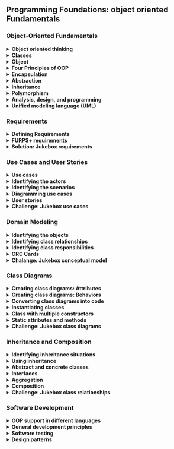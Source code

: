 ## Programming Foundations: object oriented Fundamentals

### Object-Oriented Fundamentals
<details>
		<summary><strong>Object oriented thinking</strong></summary>
		relaize that object oriented programming is not itself a language Object orientation
		is referred to as a programming paradigm A set of ideas that's supported by many
		languages
		<br>
		<br>
        <strong>Object-Oriented Programming (OOP): </strong>
		<br>
		is a programming paradigm that relies on the concept of <strong>classes and objects.</strong> It is used to structure a software program into simple, reusable pieces of code blueprints <strong>(usually called classes)</strong>, which are used to create <strong>individual instances of objects.</strong>
        <br>
		<ul>
			<li>Objects contain both functions (or methods) and data.</li>
			<li> An object provides a public interface to other code that wants to use it, but it maintains its own private internal state: this means that other parts of the system don't have to care about what is going on inside the object.</li>
		</ul>
        <br>
		<strong>Object oriented Programming Language</strong>
		<ul>
			<li>C#</li>
			<li>C++</li>
			<li>Go</li>
			<li>Java</li>
			<li>Javascript</li>
			<li>perl</li>
			<li>PHP</li>
			<li>python</li>
			<li>R</li>
			<li>Ruby</li>
			<li>Swift</li>
			<li>VB.NET</li>
			<li>and many others</li>
		</ul>
		<br>
		And there are other programming paradigms beyon just procedural and object
		orientation
		<ul>
			<li><strong>Logic Programming Language:</strong> Like Prplog</li>
			<li><strong>Functional Programming Language:</strong> Like Haskell</li>
		</ul>
</details>
<details>
		<summary><strong>Classes</strong></summary>
		<strong>Class: </strong>is a template for the object
		<br>
		<br>
		<strong>Class Components</strong>
		<ul>
			<li><strong>Type ➡️ Name:</strong> What is it?
			<br>
			"RoundCookie"
			</li>
			<li><strong>Properties, data ➡️ Attributes:</strong> What describes it?
			<br>
			"Weight, Color"
			</li>
			<li><strong>Operations ➡️ Behavior:</strong> What can it do?
			<br>
			"decorate() - consume()"
			</li>
		</ul>
		<br>
		<strong>Method:</strong> are basically functions with key difference that methods
						are defined as part of a class
		<ul>
			<li>A program procedure that can return a value </li>
			<li>Defined as part of a class</li>
			<li>can only access data known to its object</li>
		</ul>
		<br>
		<strong>Example</strong>

```
Class Feel:
	position
	color
	boolean
	move()
```
<br>
		<strong>Existing Classes in OO Languages</strong>
		At a minimum:
		<br>
		<ul>
			<li>strings</li>
			<li>Dates</li>
			<li>Collections</li>
			<li>File I/O</li>
			<li>Networking</li>
			<li>And often many more...</li>
		</ul>
		<br>
		<strong>Frameworks and libraries</strong>
		<ul>
			<li>Java Class Library</li>
			<li>.NET Framework BCL</li>
			<li>C++ Standard Library</li>
			<li>Ruby Standard Library</li>
			<li>Python Standard Library</li>
		</ul>
</details>
<details>
		<summary><strong>Object</strong></summary>
		<strong>Object</strong> is an instance of a class
		<br>
		<br>
        Objects are class instances that inherit all the variables and methods from a class.
        <br>
		All objects have
		<ul>
			<li><strong>Identity:</strong>  Coffee mug</li>
			<li><strong>Attribute:</strong> Color, size, fullness</li>
			<li><strong>Behviors:</strong>  fill(), empty(), clean()</li>
		</ul>
		<br>
		<storng>Example</storng>

```
Feel = new Feel(3, "white", false)
```
<br>
		<strong>Objects = Nouns</strong>
		<ul>
			<li>Things</li>
			<li>People</li>
			<li>Places</li>
			<li>Ideas</li>
			<li>Concepts</li>
		</ul>
</details>
<details>
		<summary><strong>Four Principles of OOP</strong></summary>
		there are four fundamentals ideas in object oriented programming to keep in your
		mind when creating classes
		<ul>
			<li><strong>Encapsulation: </strong>containing information in an object, exposing only selected information</li>
			<li><strong>Abstraction: </strong>only exposing high level public methods for accessing an object</li>
			<li><strong>Inheritance: </strong>child classes inherit data and behaviors from parent class</li>
			<li><strong>Polymorphism: </strong>many methods can do the same task</li>
		</ul>
</details>
<details>
		<summary><strong>Encapsulation</strong></summary>
		<strong>Encapsulation:</strong> is the packing of data and functions into one component (for example, a class) and then <strong>controlling access to that component to make a "blackbox" out of the object.</strong>
		<br>
		<br>
        to make sure that "sensitive" data is hidden from users. To achieve this, you must declare class variables/attributes as private (cannot be accessed from outside the class). If you want others to read or modify the value of a private member, you can provide public get and set methods.
		<br>
		<br>
        <strong>Why Encapsulation?</strong>
        <ul>
            <li>Encapsulation ensures better control of your data, because you (or others) can change one part of the code without affecting other parts</li>
            <li>Increased security of data</li>
        </ul>
		<br>
		<strong>Example</strong>

```
class Player:
 currentHealth
 maxHealth
 setHealthOnLevelUp():
  maxHealth += 500
  currentHealth = maxHealth
```
<br>
		<strong>Another Example</strong>

```
class Car:
 gastype = diesel
 getFuelPercentage():
  return Fuel%
```
<br>

```
bmw = new Car()
bmw.getFuelPercentage()
```
</details>
<details>
		<summary><strong>Abstraction</strong></summary>
		<strong>Abstraction: </strong>main goal is to handle complexity by hiding unnecessary details from the user.
        <br>
        Hiding unnecessary details and functionalities and only showing what is important to work is an abstraction.
        <br>
        <br>
        refers to “showing” only the essential attributes of something and “hiding” any implementation information that is unnecessary to the user.
        <br>
        <br>
        It allows users not to get overwhelmed by the hidden logic that makes the users complex logic.
        <br>
        the user is not required to understand or even think about it.
        <br>
        <br>
        <strong>Advantages of Data Abstraction</strong>
        <ul>
            <li>Helps the user to avoid writing low level code.</li>
            <li>Avoids code duplication and increases reusability.</li>
            <li>Can change internal implementation of class independently without affecting the user.</li>
            <li>Helps to increase security of an application or program as only important details are provided to the user.</li>
        </ul>
</details>
<details>
		<summary><strong>Inheritance</strong></summary>
		<strong>Inheritance: </strong>it is possible to inherit attributes and methods from one class to another.
		<br>
        <strong>parent classes extend attributes and behaviors to child classes.</strong>
		<br>
		<br>
        <strong>inheritance concept</strong> into two categories:
        <ul>
            <li><strong>derived class (child)</strong> - the class that inherits from another class</li>
            <li><strong>base class (parent)</strong> - the class being inherited from</li>
        </ul>
		<br>
		<ul>
			<li>Base a new object or class on an existing one</li>
			<li>Inherit the existing attributes and methods</li>
			<li>Great form of code reuse</li>
		</ul>
		<br>
		<strong>Why And When To Use "Inheritance"?</strong>
		<br>
        <strong>It is useful for code reusability:</strong> reuse attributes and methods of an existing class when you create a new class.
</details>
<details>
		<summary><strong>Polymorphism</strong></summary>
		<strong>Dynamic Polymorphism: </strong>Uses the same interface for methods on different types of objects that may implement those method in different ways
		<br>
		<br>
		<strong>Method Overriding:</strong> is change one or more methods from the superClass with the same name to take the same input but change the function itself.
		<br>
		<strong>Creating a unique version of an inherited method.</strong>
		<br>


```
Animal:
 makeSound()

cat:
 makeSound() → "Meow"

dog:
 makeSound() → "Haw haw"
```
<br>
		<strong>Method Overloading: </strong>Implements multiple methods with the same name, but different parameters
		<br>
		Example:

```
brew(coffee, water) → cupOfCoffee
brew(tea, water) → cupOfTea
brew(coffee, tea, water) → cupOfSomething
```
</details>

<details>
		<summary><strong>Analysis, design, and programming</strong></summary>
		<strong>Object-Oriented:</strong> there are usually another word right beside it
		<ul>
			<li><strong>Object Oriented Programming:</strong> Built it, The way to built your design</li>
			<li><strong>Object Oriented Design:</strong> Plan your solution, How are you going to do it?</li>
			<li><strong>Object Oriented Analysis:</strong> Understand your problem, What you need to do?</li>
		</ul>
		<br>
		<strong>The five steps approach:</strong>
		<ul>
			<li>1. Gather requirements ( Fetching for a problem to solve)</li>
			<li>2. Describe the application ( Plain text of how the people will use it)</li>
			<li>3. Identify the main object (The start point of making the classes)</li>
			<li>
				1. Describe the interactions between them
				<ul>
					<li>1. Understanding each object responsibilities.</li>
					<li>2. The behaviors they need to have.</li>
					<li>3. When they interact with other objects</li>
				</ul>
			</li>
			<li>5. Create a class diagram</li>
		</ul>
</details>
<details>
		<summary><strong>Unified modeling language (UML)</strong></summary>
		<strong>Unified Modeling Language (UML):</strong> Standardized notation for diagrams to visualize object-oriented systems.
		<br>
		<h4>Types of UML Diagrams</h4>
		<strong>Structural Diagrams</strong>
		<ul>
			<li>Class diagram</li>
			<li>Component diagram</li>
			<li>Depolyment diagram</li>
			<li>Object diagram</li>
			<li>Package diagram </li>
			<li>Profile diagram </li>
		</ul>
		<br>
		<strong>Behavioral Diagrams</strong>
		<ul>
			<li>Use case diagram</li>
			<li>Activity diagram</li>
			<li>State machine diagram</li>
			<li>sequence diagram</li>
			<li>Communication diagram </li>
			<li>Interaction overview diagram </li>
			<li>Timing diagram </li>
		</ul>
		<br>
		<h4>UML Tools</h4>
		<strong>Things to consider</strong>
		<ul>
			<li>Commercial or open source</li>
			<li>Support platforms</li>
			<li>Diagram drwaing capabilites</li>
			<li>Code generation capabilites</li>
		</ul>
</details>

### Requirements
<details>
		<summary><strong>Defining Requirements</strong></summary>
		<strong>Requirements</strong> = What does it need to do?
		<br>
		<br>
		<strong>Funcational Requirements:</strong> = What must it do?
		<br>
		The system must:
		<ul>
			<li>Heat meals in space-packaging</li>
			<li>Allow users to set a timer for the meal</li>
			<li>Notify the user when the meal is ready.</li>
			<li>Change cooking time based on the type of meal</li>
			<li>Continue to function without a network connection</li>
		</ul>
		<br>
		<strong>Non-functional</strong> requirements = How should it do it?
		<ul>
			<li>Is it <strong>legal?</strong></li>
			<li><strong>Performance:</strong> Response time, Users Number simultaneously.</li>
			<li><strong>Support:</strong> if some problems happen any time what will you do?</li>
			<li><strong>Security</strong></li>
		</ul>
		<strong>How should be:</strong>
		<ul>
			<li>Available 24/7</li>
			<li>Usable while wearing work gloves.</li>
		</ul>
</details>

<details>
		<summary><strong>FURPS+ requirements</strong></summary>
		<strong>FURPS</strong>
		<ul>
			<li>
				<strong>Functionality: </strong>Capability, Reusability, Security
				<br>
				the Features of the app
			</li>
			<br>
			<li>
				<strong>Usability: </strong>Human Factors, Aesthetics, Consistency, Documentation
				<br>
				what affect the person who will use the app? Is it easy on the eyes?
			</li>
			<br>
			<li>
				<strong>Reliability: </strong>Availability, Failure Rate & Duration, Predictability
				<br>
				How Much system downtime is acceptable? Is system can be recovered?
			</li>
			<br>
			<li>
				<strong>Performance: </strong>Speed, Efficiency, Resource, Consumption, Scalability
			</li>
			<br>
			<li>
				<strong>Supportability: </strong>Testability, Extensibility, Serviceability, Configurability
			</li>
		</ul>
		<br>
		<strong>FURPS+</strong>
		<ul>
			<li><strong>Design: </strong>constraints on how the application is built.</li>
			<li><strong>Implementation: </strong>the language in which the application is built</li>
			<li><strong>Interface: </strong>Communication with other devices is a common need.</li>
			<li><strong>Physical: </strong>the hardware on which the application must run.</li>
		</ul>
</details>
<details>
	<summary><strong>Solution: Jukebox requirements</strong></summary>
	<strong>Functional - the system must do:</strong>
	<ul>
		<li>Have music libraries</li>
		<li>Allow user to choose any album and select single song</li>
		<li>After putting any song to play check the queue</li>
		<li>if the last 3 songs from same user jump it to the next play</li>
		<li>if not put it in the queue</li>
	</ul>
	<br>
	<strong>Non-Functional - the system should be:</strong>
	<ul>
		<li>Intuitive to use while floating in space</li>
		<li>Available 24/7</li>
		<li>Low power</li>
	</ul>
</details>

### Use Cases and User Stories
<details>
	<summary><strong>Use cases</strong></summary>
	<ul>
		<li><strong>Title: </strong>What is the goal?</li>
		<li><strong>Primary Actor: </strong>Who desires it?</li>
		<li><strong>Success Scenario: </strong>How is it accomplished?</li>
	</ul>
	<strong>Additional Details</strong>
	<ul>
		<li><strong>Preconditions:</strong> When this use case is started?</li>
		<li><strong>Postconditions</strong></li>
		<li><strong>Secondary Actors</strong></li>
		<li><strong>Stakeholders</strong></li>
		<li><strong>Scope</strong></li>
		<li><strong>Priority</strong></li>
		<li><strong>Owner</strong></li>
	</ul>
	<br>
	<h4>Use Case: Scenario as Steps</h4>
	<ul>
		<li><strong>Title: </strong>Heat Meal</li>
		<li><strong>Primary Actor: </strong>Astronaut</li>
		<li>
			<strong>Success Scenario: </strong>
			<ul>
				<li>Astronaut inserts meal package.</li>
				<li>The system identifies the type of meal.</li>
				<li>The system heats the package for the length of time required for meal type.</li>
				<li>The system notifies the astronaut that the meal is ready to vie space pager.</li>
				<li>Astronaut removes the package from the system.</li>
			</ul>
		</li>
		<li>
			<strong>Extensions</strong>
			<ol>
				<li>Describe steps for unidentifiable package</li>
				<li>Describe steps for space-pager system error</li>
			</ol>
		</li>
	</ul>
</details>
<details>
	<summary><strong>Identifying the actors</strong></summary>
	Start thinking about the peoples who maybe use your system "If it multiple users system". (User Icon)
	<br>
	Thinking about another systems or organizations which need to connect with your system. (Systems = Box)
</details>
<details>
	<summary><strong>Identifying the scenarios</strong></summary>
	<strong>User-Focused Goals</strong>
	<ul>
		<li>Cook meal</li>
		<li>Generate reports</li>
		<li>Change settings</li>
		<li>Order supplies</li>
	</ul>
	<br>
	<strong>Focus</strong> only on the best scenario ever then all others can be alternative paths
	<br>
	<strong>Focus</strong> on the main actions with out any details
	<br>
	<strong>Focus</strong> on the function without the interface, Don't use words bottom, screen, click .. etc.
	<br>
	<br>
	<strong>Question to help you thinking:</strong>
	<ul>
		<li>Who performs system adminstration tasks?</li>
		<li>Who manages users and security?</li>
		<li>What happens of the system fails?</li>
		<li>Is anyone looking at performance metrics or logs?</li>
	</ul>
</details>
<details>
	<summary><strong>Diagramming use cases</strong></summary>
	<ol>
		<li>Start with listing your use cases</li>
		<li>Then draw the actors with there names, and make circle on each use case, after than draw a big box around use cases as a refer to the system internal</li>
		<li>Draw lines from the actor to each user case he will work with</li>
		<li>If there are another system or second role actor, draw it at the other side with square around and <<actor>> to define it</li>
	</ol>
</details>
<details>
	<summary><strong>User stories</strong></summary>
	User story is simpler than use case, it's focus only on small scenario from the user perspective and focusing only on his goal. As a (type of user) I want (goal) so that (reason)
	<ul>
		<li>
			As an astronaut - I want to heat up my food - So that I can get eat a warm meals
		</li>
		<li>
			As a nutritianist - I want to see what astronauts eat - So that i can monitor their diet
		</li>
		<li>
			As an astronaut - I want to press a button to delay when my food gets cooked - So that it will be ready later
		</li>
		<li>
			As an astronaut - I want to schedule when i heat my food- So it will be ready later
		</li>
		<li>
			As a student - I want to see my courses - so I can focus on studying.
		</li>
	</ul>
	<br>
	<br>
	<table>
		<tr>
			<th>User Stories</th>
			<th>Use Cases</th>
		</tr>
		<tr>
			<td>short (one index card)</td>
			<td>Long (a document)</td>
		</tr>
		<tr>
			<td>One goal, no details</td>
			<td>Multiple goals and details</td>
		</tr>
		<tr>
			<td>Informal</td>
			<td>Casual to (very) formal</td>
		</tr>
		<tr>
			<td>"Placeholder for conversation"</td>
			<td>"Record of converstion"</td>
		</tr>
	</table>
	<br>
	We start making User Stories to hold the topics then make Use case to Each one or collect smaller together.
</details>
<details>
	<summary><strong>Challenge: Jukebox use cases</strong></summary>
	<strong>Functional Requirements</strong>
	<ul>
		<li>Maintain a library of albums/songs</li>
		<li>Allow users to brows albums/songs</li>
		<li>Allow users to select individual songs</li>
		<li>Prevent users from selecting entire albums</li>
		<li>Maintain a queue of songs to play</li>
		<li>Play music</li>
		<li>Allow users to sort by artist</li>
		<li>Identify individual users</li>
		<li>Track number of plays per user</li>
	</ul>
	<br>
	<strong>Non-Functional Requirements</strong>
	<ul>
		<li>Intuitive to use in spacec</li>
		<li>Available 24/7</li>
		<li>Low Power</li>
		<li>Updatable</li>
	</ul>
	<br>
	<strong>Use Case 01</strong>
	<ul>
		<li><strong>Title: </strong>Play song</li>
		<li><strong>Primary Actor: </strong>User</li>
		<li>
			<strong>Success Scenario: </strong>
			<ol>
				<li>The system identifies user</li>
				<li>The user browses library of available albums</li>
				<li>The user selects an album and browses list of songs on the selected album</li>
				<li>The user selects a song</li>
				<li>The system plays the selectd a song</li>
				<li>play like setting</li>
			</ol>
		</li>
	</ul>
	<br>
	<strong>Use Case 02</strong>
	<ul>
		<li><strong>Title: </strong>Select Multiple Songs</li>
		<li><strong>Primary Actor: </strong>User</li>
		<li>
			<strong>Success Scenario: </strong>
			<ol>
				<li>The system identifies user</li>
				<li>The user browses available albums and songs</li>
				<li>The user selects a song</li>
				<li>The system begins playing selectd song</li>
				<li>The user continues browsing and selects a second song</li>
				<li>The system adds second song to play queue</li>
				<li>The system plays second song after first song is over</li>
			</ol>
		</li>
	</ul>
	<br>
	<strong>Use Case 03</strong>
	<ul>
		<li><strong>Title: </strong>Play song</li>
		<li><strong>Primary Actor: </strong>Astronaut</li>
		<li>
			<strong>Success Scenario: </strong>
			<ol>
				<li>Astronaut open lib</li>
				<li>Then pick an album</li>
				<li>
					choose 3 songs or less to play
					<ol>
						<li>if choose more tell him max number</li>
						<li>if there are 3 same user jump next play</li>
					</ol>
				</li>
				<li>
					choose play setting (loop, shuffle)
					<ol>
						<li>if not selected ask after queue, time 10sec then shuffle.</li>
					</ol>
				</li>
				<li>play like setting</li>
			</ol>
		</li>
	</ul>
	<br>
	<br>
	<strong>Use Case 04</strong>
	<ul>
		<li><strong>Title: </strong>Update Lib</li>
		<li><strong>Primary Actor: </strong>Admin</li>
		<li>
			<strong>Success Scenario: </strong>
			<ol>
				<li>Astronaut open sittings</li>
				<li>plugin storage</li>
				<li>move new data, done editing</li>
				<li>remove storage</li>
				<li>close setting</li>
			</ol>
		</li>
	</ul>
	<br>
	<strong>User Stories</strong>
	<br>
	As a user, i want my song to be added to the front of a long play queue, so that i don't have to wait hours to hear it
	<br>
	As a user, i want to be identified without touching anything, so that my hands are free to do other things
</details>

### Domain Modeling

<details>
	<summary><strong>Identifying the objects</strong></summary>
	<strong>Conseptual Model: </strong> Represents important objects and the relationships between them
	<br>
	This model is done after analysis phase (Use cases & user stories)
	<br>
	at this point we pick all our system objects and every thing we should be aware of
	<br>
	To get the objects we go back to the use cases and the user stories then pick all of the nouns
	<br>
	<img src="https://manssorr.notion.site/image/https%3A%2F%2Fs3-us-west-2.amazonaws.com%2Fsecure.notion-static.com%2F49dabb74-ffff-418a-8a72-26ed2a6c2f72%2FUntitled.png?table=block&id=245bc35e-55d3-468a-9c94-ad0ac25290db&spaceId=a3f51d20-62c5-408a-823f-471ed08ec100&width=1410&userId=&cache=v2" alt="img" title="image Title" />
	<br>
	<img src="https://manssorr.notion.site/image/https%3A%2F%2Fs3-us-west-2.amazonaws.com%2Fsecure.notion-static.com%2Fb8eda863-2846-4823-b24d-5552455bfb15%2FUntitled.png?table=block&id=d500e754-1f34-4b07-b67b-3c246e13003d&spaceId=a3f51d20-62c5-408a-823f-471ed08ec100&width=990&userId=&cache=v2" alt="img" title="image Title">
	<br>
	Now search at them to find duplications and the useless ones
	<img src="https://manssorr.notion.site/image/https%3A%2F%2Fs3-us-west-2.amazonaws.com%2Fsecure.notion-static.com%2F2523c469-56bd-4699-ab20-be0d632f3993%2FUntitled.png?table=block&id=b6e91e7a-0f4d-4175-b497-66ed9ea565fe&spaceId=a3f51d20-62c5-408a-823f-471ed08ec100&width=1480&userId=&cache=v2" alt="img" title="image Title">
</details>
<details>
	<summary><strong>Identifying class relationships</strong></summary>
	Now after pick the class to the conceptual model we need to identify the relations between them with draw lines between them
	<br>
	then write down a work which describe the relation between them
	<br>
	<img src="https://manssorr.notion.site/image/https%3A%2F%2Fs3-us-west-2.amazonaws.com%2Fsecure.notion-static.com%2Fc8de4732-2f75-4e01-91dd-dbae99478af4%2FUntitled.png?table=block&id=e6999521-f2a8-4c38-9be2-7af49e9e5e64&spaceId=a3f51d20-62c5-408a-823f-471ed08ec100&width=1130&userId=&cache=v2"  alt="img" title="image Title">
</details>
<details>
	<summary><strong>Identifying class responsibilities</strong></summary>
	Now we need to know each class (object) responsibilities, so we back to use cases and user stories then searching this time for verbs only
	<br>
	<img src="https://manssorr.notion.site/image/https%3A%2F%2Fs3-us-west-2.amazonaws.com%2Fsecure.notion-static.com%2F5dd78045-b45e-4714-815d-4e855a5ebae7%2FUntitled.png?table=block&id=cd0ebe73-edb0-4a3f-a2f5-383d27da213c&spaceId=a3f51d20-62c5-408a-823f-471ed08ec100&width=1390&userId=&cache=v2" alt="img" title="image Title">
	<br>

> An object should be responsible for itself
<br>
	like steers asteroid for first look you may said the player who responsible for steer it !
	<br>
	but no, the player only ask the asteroid to move and the asteroid itself responsible to his move
	<br>
	<img src="https://manssorr.notion.site/image/https%3A%2F%2Fs3-us-west-2.amazonaws.com%2Fsecure.notion-static.com%2F24ce28fb-11d8-4914-b19a-acace07eb252%2FUntitled.png?table=block&id=5c38e419-20af-4607-9940-b5921fcb5027&spaceId=a3f51d20-62c5-408a-823f-471ed08ec100&width=1600&userId=&cache=v2" alt="img" title="image Title">
	<br>
	Don't give much behaviors(responsibilities) to single actor but the mean actor could ask other things to there behaviors
	<img src="https://manssorr.notion.site/image/https%3A%2F%2Fs3-us-west-2.amazonaws.com%2Fsecure.notion-static.com%2F84d1c953-70a3-40cd-94db-b442e9cdd363%2FUntitled.png?table=block&id=59ff3479-8f33-44b3-b0f6-f78e024371a7&spaceId=a3f51d20-62c5-408a-823f-471ed08ec100&width=1510&userId=&cache=v2" alt="img" title="image Title">
	<br>
	System word here refers to some part of the system should do that not an actor called system will do ! to avoid doing that :
	<br>
	<img src="https://manssorr.notion.site/image/https%3A%2F%2Fs3-us-west-2.amazonaws.com%2Fsecure.notion-static.com%2F2fe2a6a7-b3d1-48cc-acdb-79cbf3a0f379%2FUntitled.png?table=block&id=5c6d6a1f-9c0c-4514-aa95-8b977d47c4b8&spaceId=a3f51d20-62c5-408a-823f-471ed08ec100&width=2000&userId=&cache=v2" alt="img" title="image Title">
	<br>
	<img src="https://manssorr.notion.site/image/https%3A%2F%2Fs3-us-west-2.amazonaws.com%2Fsecure.notion-static.com%2F6a0f6d57-09da-474e-a327-ab72358c62c7%2FUntitled.png?table=block&id=b053f382-215a-41d8-87f4-495adf687bde&spaceId=a3f51d20-62c5-408a-823f-471ed08ec100&width=2000&userId=&cache=v2" alt="img" title="image Title">
</details>
<details>
	<summary><strong>CRC Cards</strong></summary>
	<br>
	<strong>CRC: </strong>Class Responsibilities Collaboration
	<br>
	<strong>CRH: </strong>Component Responsibilities Helper
	<br>
	It should be like that and on a small piece of paper, to make it simple.
	<br>
	<img src="https://manssorr.notion.site/image/https%3A%2F%2Fs3-us-west-2.amazonaws.com%2Fsecure.notion-static.com%2Ffbef972f-518b-4529-9c17-cd551fba3c36%2FUntitled.png?table=block&id=3455ea55-fc92-410a-ac4b-afca421d8823&spaceId=a3f51d20-62c5-408a-823f-471ed08ec100&width=820&userId=&cache=v2" alt="img" title="image Title">
	<br>
	Use NOUNS to find Class , And VERBS to Responsibilities
	<br>
	<img src="https://manssorr.notion.site/image/https%3A%2F%2Fs3-us-west-2.amazonaws.com%2Fsecure.notion-static.com%2Fd778ae96-578f-44ee-96a0-58a90314ddec%2FUntitled.png?table=block&id=26157f67-2f8d-40a9-b65e-16e33bc79c80&spaceId=a3f51d20-62c5-408a-823f-471ed08ec100&width=830&userId=&cache=v2" alt="img" title="image Title">
</details>
<details>
	<summary><strong>Chalange: Jukebox conceptual model</strong></summary>
	<img src="https://manssorr.notion.site/image/https%3A%2F%2Fs3-us-west-2.amazonaws.com%2Fsecure.notion-static.com%2F50126ae2-6160-4a45-8eda-a07d92aa3b05%2FUntitled.png?table=block&id=649be3cd-debe-4db7-8d97-8582eadb215d&spaceId=a3f51d20-62c5-408a-823f-471ed08ec100&width=1570&userId=&cache=v2">
	<br>
	<img src="https://manssorr.notion.site/image/https%3A%2F%2Fs3-us-west-2.amazonaws.com%2Fsecure.notion-static.com%2F6e8e59f4-a480-44ca-8fd6-0fa825b90305%2FUntitled.png?table=block&id=c3cc288c-5604-4be4-81b9-a75f81ff5e6d&spaceId=a3f51d20-62c5-408a-823f-471ed08ec100&width=1610&userId=&cache=v2">
	<br>
	<img src="https://manssorr.notion.site/image/https%3A%2F%2Fs3-us-west-2.amazonaws.com%2Fsecure.notion-static.com%2F307ea140-1d62-4dfd-9f3f-b27c3856e4c5%2FUntitled.png?table=block&id=3f0b056e-97b5-404e-98ab-d49e4bd9c8ec&spaceId=a3f51d20-62c5-408a-823f-471ed08ec100&width=2000&userId=&cache=v2">
	<br>
	Removing system to Avoiding master class
	<img src="https://manssorr.notion.site/image/https%3A%2F%2Fs3-us-west-2.amazonaws.com%2Fsecure.notion-static.com%2F7097015c-1858-4b00-b102-cbb767b7d6bb%2FUntitled.png?table=block&id=a63c731d-ee06-4d5b-989e-54a6111f998a&spaceId=a3f51d20-62c5-408a-823f-471ed08ec100&width=670&userId=&cache=v2">
	<br>
	<img src="https://manssorr.notion.site/image/https%3A%2F%2Fs3-us-west-2.amazonaws.com%2Fsecure.notion-static.com%2F638d9d26-f738-4e13-9532-b55ec2c2f92b%2FUntitled.png?table=block&id=9faebf58-7cc7-48ff-b629-39c3a65616e2&spaceId=a3f51d20-62c5-408a-823f-471ed08ec100&width=1440&userId=&cache=v2">
	<br>
	<img src="https://manssorr.notion.site/image/https%3A%2F%2Fs3-us-west-2.amazonaws.com%2Fsecure.notion-static.com%2Fa5b1d328-0667-4f0f-84d1-dbd28c9c173f%2FUntitled.png?table=block&id=e3df3e52-264d-44f4-a524-4b3b266c0888&spaceId=a3f51d20-62c5-408a-823f-471ed08ec100&width=2000&userId=&cache=v2">
</details>

### Class Diagrams
<details>
	<summary><strong>Creating class diagrams: Attributes</strong></summary>
	<strong>Class Diagram</strong>
	<br>
	<ul>
		<li><strong>ClassName</strong>: Spaceship</li>
		<li>
			<strong>Attributes</strong>
			<ul>
				<li>callSign</li>
				<li>shieldActive</li>
				<li>shieldStrength</li>
				<li>position</li>
			</ul>
		</li>
		<li>
			<strong>Behaviors</strong>
			<ul>
				<li>getShieldStrength</li>
				<li>reduceShield</li>
				<li>getPosition</li>
				<li>move</li>
				<li>setPosition</li>
			</ul>
		</li>
	</ul>
</details>
<details>
	<summary><strong>Creating class diagrams: Behaviors</strong></summary>
	At behavior we can use Responsibilities from Conceptional model which we had created Responsibility(Input datatype) : Return datatype
	<br>
	Incapsolation: + Public - Private
	<img src="https://manssorr.notion.site/image/https%3A%2F%2Fs3-us-west-2.amazonaws.com%2Fsecure.notion-static.com%2F4902c992-ece1-43b4-8682-1c6b951e0a90%2FUntitled.png?table=block&id=5f72e7d8-7bd2-48b3-8f22-895401db3da0&spaceId=a3f51d20-62c5-408a-823f-471ed08ec100&width=1120&userId=&cache=v2">

> The rule: to make many as you can every thing is private, and only public if another object will need to use it
</details>
<details>
	<summary><strong>Converting class diagrams into code</strong></summary>

```
	public class Spaceship {

	// instance variables
	public String callsign;
	private int shieldStrength;

	// methods
	public String fireMissile() {
	return "Pew!";
	}

	public void reduceShield(int amount) {
	shieldStrength -= amount;
	}
}
```
<br>
</details>
<details>
	<summary><strong>Instantiating classes</strong></summary>
	To make a new object in different languages:
	<br>
	<img src="https://manssorr.notion.site/image/https%3A%2F%2Fs3-us-west-2.amazonaws.com%2Fsecure.notion-static.com%2Fa8c7c2dd-672b-4d5c-8c94-38e52242e61c%2FUntitled.png?table=block&id=7764beaa-b2db-4700-b0d6-dc21c50b6e70&spaceId=a3f51d20-62c5-408a-823f-471ed08ec100&width=2000&userId=&cache=v2">
	<br>
	<br>
	<strong>Constructor: </strong>A special method that gets called to create an object
	<br>
	It should contain the initial values that i want to be for each new object of this class.
	<br>
	And it should be a method on the class with same name of it and be + <strong>(Public)</strong>
</details>
<details>
	<summary><strong>Class with multiple constructors</strong></summary>
	At this point maybe some one say: What if I need to make an object with different initial values from the one you made the constructor with ? I will reply then make multiple constructors!
	<br>
	<br>
	<strong>Multiple Constructors:</strong> Also called overloading its to let the first constructor take in value at the argument ( ) to make another object with different initial values
	<br>
	most langauges will let us create multiple constructor methods through a process called overloading
	<br>

```
public class Spaceship {

	// instance variables
	public String callSign;
	private Int shieldStrength

	// constructor methods
	public Spaceship() {
		name = "The nameless ship";
		shieldStrength = 100; }

	// overload constructor
	public Spaceship(String name) {
		callSign = name;
		shieldStrength = 200;

	// other methods omitted
}
```
<strong>Method Overloading</strong> Which allow a class to have more than one method with the same name, but different sets of input parameters
	<br>
	Overloading multiple constructors gives us flexibility to pass in information when actually creating object
	<br>
	<br>
	<strong>Destructor</strong> A special method that gets called when the object is destroyed
	<br>
	<strong>Finalizer</strong> A special method that gets called when the object is destroyed
</details>
<details>
	<summary><strong>Static attributes and methods</strong></summary>
	<strong>Instance Variable: </strong>Variable for which each instantiated object of a class has a separate copy
	<br>

```
public class Spaceship {

	// instance variables
	public String callSign;
	private int shieldStrength;

	// class variables
	public static float toughness;

	// other code omitted
}
```
<br>
Just define it inside the class but out side the _ init_ function:
<br>

```
class Spaceship():

	# class variables
	toughness = 0.8

	def _init_(self):

		# instance variables
		self.callsign = "
		self._shieldStrength = 100

	# other code omitted
```
<br>
But to access it we should use className.classVariable NOT just as a normal Var
<br>
<img src="https://manssorr.notion.site/image/https%3A%2F%2Fs3-us-west-2.amazonaws.com%2Fsecure.notion-static.com%2Fb2ac4f90-1911-4938-a3e4-6d3debea0b05%2FUntitled.png?table=block&id=8bd50164-ee0e-4018-abf1-6953be901896&spaceId=a3f51d20-62c5-408a-823f-471ed08ec100&width=1640&userId=&cache=v2">
<br>
	<strong>Static Variable</strong>
	<br>
	<ul>
		<li>Variable that is shared across all objects in a class</li>
		<li>Also called a shared varible or a class variable</li>
	</ul>
	<br>
	At UML Statics member should be Underlined
	<br>
	<img src="https://manssorr.notion.site/image/https%3A%2F%2Fs3-us-west-2.amazonaws.com%2Fsecure.notion-static.com%2Fff77fb17-4a27-4396-a730-c7d78c536e72%2FUntitled.png?table=block&id=38958c1c-7b5d-4649-b52f-212a12dee4f3&spaceId=a3f51d20-62c5-408a-823f-471ed08ec100&width=640&userId=&cache=v2" >
</details>
<details>
	<summary><strong>Challenge: Jukebox class diagrams</strong></summary>
	<img src="https://manssorr.notion.site/image/https%3A%2F%2Fs3-us-west-2.amazonaws.com%2Fsecure.notion-static.com%2F0e827136-1df9-4c4d-8d27-641b29418543%2FUntitled.png?table=block&id=e94baa53-8c58-4e29-a2c3-5bda7a04d54b&spaceId=a3f51d20-62c5-408a-823f-471ed08ec100&width=1600&userId=&cache=v2" >
	<br>
	Here You make vars private so made two public get methods to access them
	<br>
	<img src="https://manssorr.notion.site/image/https%3A%2F%2Fs3-us-west-2.amazonaws.com%2Fsecure.notion-static.com%2F18a1a301-4d2f-4e2a-a1e6-e312cfc919de%2FUntitled.png?table=block&id=e4de6685-fa1e-410d-9391-6a5290d4838d&spaceId=a3f51d20-62c5-408a-823f-471ed08ec100&width=1020&userId=&cache=v2" >
	<br>
	<img src="https://manssorr.notion.site/image/https%3A%2F%2Fs3-us-west-2.amazonaws.com%2Fsecure.notion-static.com%2F488c66d8-18b8-4d07-8650-59f6490abb71%2FUntitled.png?table=block&id=4c66410f-0578-43cc-8f00-656de073e689&spaceId=a3f51d20-62c5-408a-823f-471ed08ec100&width=510&userId=&cache=v2" >
	<br>
	<img src="https://manssorr.notion.site/image/https%3A%2F%2Fs3-us-west-2.amazonaws.com%2Fsecure.notion-static.com%2F842cfe87-ebbe-4ef4-9cba-29db9b79b6aa%2FUntitled.png?table=block&id=6556c625-b78e-4801-880d-cb8d417e49d8&spaceId=a3f51d20-62c5-408a-823f-471ed08ec100&width=500&userId=&cache=v2" >
	<br>
	<img src="https://manssorr.notion.site/image/https%3A%2F%2Fs3-us-west-2.amazonaws.com%2Fsecure.notion-static.com%2F6338b670-0d9f-462d-bef8-1e09abdbef2a%2FUntitled.png?table=block&id=ed3b1843-05b8-4e32-b167-fb1073d2e0f7&spaceId=a3f51d20-62c5-408a-823f-471ed08ec100&width=2000&userId=&cache=v2" >
</details>

### Inheritance	and Composition
<details>
	<summary><strong>Identifying inheritance situations</strong></summary>
	<strong>inheritance:</strong> subclasses or child classes automatically have all of the attributes and methods of their parent class. And they can have their own unique attributes and methods in addition to those.
	<br>
	<br>
	The best way to identify if it's inheritance, is with two simple words, is a (a kind of , or  type of ) Inheritance describes an is a relationship between objects.
	<br>
	Like: A star fighter is a spaceship, or A cargo shuttle is a spaceship.
	<br>
	<img src="https://manssorr.notion.site/image/https%3A%2F%2Fs3-us-west-2.amazonaws.com%2Fsecure.notion-static.com%2Fa3e1db4c-a866-443d-bc73-1bd8b2210436%2FUntitled.png?table=block&id=d86b1594-f74a-4194-bdb0-8630c6ba4797&spaceId=a3f51d20-62c5-408a-823f-471ed08ec100&width=2000&userId=&cache=v2">
	<img src="https://manssorr.notion.site/image/https%3A%2F%2Fs3-us-west-2.amazonaws.com%2Fsecure.notion-static.com%2Fef963b1c-0f93-430b-8323-fb1bc6b9a4d9%2FUntitled.png?table=block&id=35e1eedc-13a2-48fa-9864-08b6f656108b&spaceId=a3f51d20-62c5-408a-823f-471ed08ec100&width=1140&userId=&cache=v2">
	<br>
	<br>
	<strong>Overriding:</strong> Allowing a subclass to replace the implementation of a method from the superclass
	<br>
	<strong>Method Overriding:</strong>is change one or more methods from the superClass with the same name to take the same input but change the function itself.
	<br>
	<br>
	And you can make a multilevel Inheritance

> It's Normal to didn't use any inheritance on every diagram you make!
</details>
<details>
	<summary><strong>Using inheritance</strong></summary>
	At different languages:
	<img src="https://manssorr.notion.site/image/https%3A%2F%2Fs3-us-west-2.amazonaws.com%2Fsecure.notion-static.com%2F8c48b3c0-6a88-4d16-b704-e7b8e176def8%2FUntitled.png?table=block&id=4f14896a-eca6-4a38-b6f6-daa428998370&spaceId=a3f51d20-62c5-408a-823f-471ed08ec100&width=2000&userId=&cache=v2">
	<br>
	To calling a method from the super class you may use the keyword Super like that:
	<img src="https://manssorr.notion.site/image/https%3A%2F%2Fs3-us-west-2.amazonaws.com%2Fsecure.notion-static.com%2Fad910232-1961-4058-8a35-1f573188e7c7%2FUntitled.png?table=block&id=130e2284-0ac5-43d9-92a0-c0371405b2c9&spaceId=a3f51d20-62c5-408a-823f-471ed08ec100&width=2000&userId=&cache=v2">
</details>
<details>
	<summary><strong>Abstract and concrete classes</strong></summary>
	<ul>
		<li>
			<details>
				<summary><strong>Abstract from GeeksForGeeks.Org</strong></summary>
				<strong>C++:</strong>  Sometimes implementation of all function cannot be provided in a base class because we don’t know the implementation. Such a class is called abstract class. For example, let Shape be a base class. We cannot provide implementation of function draw() in Shape, but we know every derived class must have implementation of draw(). Similarly an Animal class doesn’t have implementation of move() (assuming that all animals move), but all animals must know how to move. We cannot create objects of abstract classes.
				<br>
				<br>
				<strong>Java: </strong> An abstract class that is declared by the abstract keyword. An abstract class cannot be instantiated directly, i.e. the object of such class cannot be created directly using the new keyword. An abstract class can be instantiated either by a concrete subclass or by defining all the abstract method along with the new statement. It may or may not contain an abstract method. An abstract method is declared by abstract keyword, such methods cannot have a body. If a class contains an abstract method, then it also needs to be abstract.
			</details>
		</li>
		<li>
			<details>
				<summary><strong>Concrete from GeeksForGeeks.Org</strong></summary>
				<strong>Java: </strong>A concrete class in Java is a type of subclass, which implements all the abstract method of its super abstract class which it extends to. It also has implementations of all methods of interfaces it implements.
			</details>
		</li>
		<li>
			<details>
				<summary><strong>Important points (Java)</strong></summary>
				<ul>
					<li>A concrete class is a subclass of an abstract class, which implements all its abstract method.</li>
					<li>Abstract methods cannot have body.</li>
					<li>Abstract class can have static fields and static method, like other classes.</li>
					<li>An abstract class cannot be declared as final.</li>
					<li>Only abstract class can have abstract methods.</li>
					<li>A private, final, static method cannot be abstract, as it cannot be overridden in a subclass.</li>
					<li>Abstract class cannot have abstract constructors.</li>
					<li>Abstract class cannot have abstract static methods.</li>
					<li>If a class extends an abstract class, then it should define all the abstract methods (override) of the base abstract class. If not, the subclass(the class extending abstract class) must also be defined as abstract class.</li>
				</ul>
			</details>
		</li>
	</ul>
	<br>
	<strong>Abstract Class:</strong>
	<ul>
		<li>it's exists to be inherited by other classes</li>
		<li>Cannot be instantiated</li>
		<li>should contains at least one abstract method</li>
		<li>And not all of his methods should be abstract some of them can be implemented</li>
	</ul>
	<br>

> The benefit of including keywords like abstract and final is to communicate your intentions for a class to other programmers. It let's them know whether or not a class was designed with inheritance in mind.
</details>
<details>
	<summary><strong>Interfaces</strong></summary>
	<strong>Interface: </strong>(is a form of abstraction) it list of methods for a class to implement. It doesn't contain any actual behavior.
	<br>
	A class can implement multiple interfaces.
	<br>
	<br>
	Different between Interface and Abstract Class:
	<ul>
		<li>Interface represent a <strong>capability, that class implements</strong></li>
		<li>Abstract represent a <strong>type, that another class can inherit from.</strong></li>
	</ul>
	<br>
	The Implementation of interface at UML:
	<br>
	<img src="https://manssorr.notion.site/image/https%3A%2F%2Fs3-us-west-2.amazonaws.com%2Fsecure.notion-static.com%2F787c517a-0539-49a0-bd65-b9acf53a38ca%2FUntitled.png?table=block&id=91804cb2-93e4-4c08-bf97-054062977962&spaceId=a3f51d20-62c5-408a-823f-471ed08ec100&width=1060&userId=&cache=v2">
	<br>
	<br>

> Program to an interface, not to an implementation.

	because it's a developer's choice how to implement those methods rather than being provided with that code
</details>
<details>
	<summary><strong>Aggregation</strong></summary>
	<strong>Aggregation: </strong>is often referred to as a <strong>has a(has Many or Uses a or Uses Many) </strong> relationship like: the road has cars.
	<br>
	UML is:
	<br>
	<img src="https://manssorr.notion.site/image/https%3A%2F%2Fs3-us-west-2.amazonaws.com%2Fsecure.notion-static.com%2F2f01611c-fdb5-4d7b-b669-8f84fd2a5809%2FUntitled.png?table=block&id=a1afc56c-ef68-479f-abdb-f3851098cbed&spaceId=a3f51d20-62c5-408a-823f-471ed08ec100&width=710&userId=&cache=v2">
</details>
<details>
	<summary><strong>Composition</strong></summary>
	<strong>Composition: (Is a more specific form of aggregation): </strong>Like aggregation, composition is based around a has-a relationship between objects but it specifically implies ownership so i say owns a(n) . Like: the spaceship owns the engine.
	<br>
	the owned element has no meaning or purpose with out the owner element, like the engine if I destroys the spaceship the engine would be destroyed too !
	<br>
	<br>
	SO. When you creating a class which will has a <strong>Composition</strong> relation take care of <strong>constructor and destructor</strong>
	<br>
	UML is:
	<br>
	<img src="https://manssorr.notion.site/image/https%3A%2F%2Fs3-us-west-2.amazonaws.com%2Fsecure.notion-static.com%2F383f0c1f-9a8d-4f86-b364-57f317c343ed%2FUntitled.png?table=block&id=07beb4d4-62d4-4a25-b525-317c4bfaceb0&spaceId=a3f51d20-62c5-408a-823f-471ed08ec100&width=2000&userId=&cache=v2">
</details>
<details>
	<summary><strong>Challenge: Jukebox class relationships</strong></summary>
	<img src="https://manssorr.notion.site/image/https%3A%2F%2Fs3-us-west-2.amazonaws.com%2Fsecure.notion-static.com%2Fcc6ed069-9b68-4277-978c-e4ccb5e0693a%2FUntitled.png?table=block&id=e9169960-f86a-4725-965a-e56ef7f47d97&spaceId=a3f51d20-62c5-408a-823f-471ed08ec100&width=2000&userId=&cache=v2">
	<br>
	<img src="https://manssorr.notion.site/image/https%3A%2F%2Fs3-us-west-2.amazonaws.com%2Fsecure.notion-static.com%2Fefedbb04-118c-4285-87af-cad1d4aaf629%2FUntitled.png?table=block&id=9d8d0844-1a4e-4e0f-b298-dd5bc054f58f&spaceId=a3f51d20-62c5-408a-823f-471ed08ec100&width=2000&userId=&cache=v2">
	<br>
	<img src="https://manssorr.notion.site/image/https%3A%2F%2Fs3-us-west-2.amazonaws.com%2Fsecure.notion-static.com%2F849d5f1f-853f-4aaa-82d9-1e526fe1efca%2FUntitled.png?table=block&id=bf735e94-1f9e-4119-aa7a-3cf2b9ab9ce0&spaceId=a3f51d20-62c5-408a-823f-471ed08ec100&width=2000&userId=&cache=v2">
</details>

### Software Development
<details>
	<summary><strong>OOP support in different languages</strong></summary>
	Typing = The data type of variables when declaration
	<br>
	<img src="https://manssorr.notion.site/image/https%3A%2F%2Fs3-us-west-2.amazonaws.com%2Fsecure.notion-static.com%2Fe27539a8-e8b8-46a2-91bd-7780868e4e09%2FUntitled.png?table=block&id=82e2007d-7336-42f5-9e50-3f783f500069&spaceId=a3f51d20-62c5-408a-823f-471ed08ec100&width=2000&userId=&cache=v2">
</details>
<details>
	<summary><strong>General development principles</strong></summary>
	<strong>SOLID</strong>
	<ul>
		<li><strong>Single responsibility principle:</strong> A class should have only a single responsibility</li>
		<li>Open/closed principle</li>
		<li>Liskov substitution priciple</li>
		<li>Interface segregation priciple</li>
		<li>Dependency inversion priciple</li>
	</ul>
	<br>
	<strong>DRY:</strong> Don't Repeat Yourself
	<br>
	<strong>YAGNI:</strong> You Ain't Gonna Need it
	<br>
	<strong>Code Smell:</strong> Any characteristic in a program's code that possibly indicates a deeper problem

</details>
<details>
	<summary><strong>Software testing</strong></summary>
	<strong>Documentation</strong> getting starter guides and training are all good and can help make a basic user become a power user
	<br>
	The software should be easy and intuitive to use
</details>
<details>
	<summary><strong>Design patterns</strong></summary>
	<strong>Design Pattern:</strong> The re-usable form of a solution to a design problem
	<br>
	<br>
	<strong>Factory Method Pattern:</strong> which could provide a structured way to instantiate different types of enemy spaceships based on the current level and difficulty setting.
	<br>
	<img src="https://manssorr.notion.site/image/https%3A%2F%2Fs3-us-west-2.amazonaws.com%2Fsecure.notion-static.com%2Fb05c860d-7058-41c7-b9db-7852167559ae%2FUntitled.png?table=block&id=0dcdac64-be81-4ebe-a665-84d3d4e18a86&spaceId=a3f51d20-62c5-408a-823f-471ed08ec100&width=2000&userId=&cache=v2">
	<br>
	<br>
	<strong>Memento design pattern:</strong> which outlines a proven approach for restoring an object to a previous state.
	<br>
	<img src="https://manssorr.notion.site/image/https%3A%2F%2Fs3-us-west-2.amazonaws.com%2Fsecure.notion-static.com%2F1e46edf5-25be-467d-83f0-40941a6278f6%2FUntitled.png?table=block&id=3f8572c9-d1d5-4d02-bc8f-1434f72ddc39&spaceId=a3f51d20-62c5-408a-823f-471ed08ec100&width=2000&userId=&cache=v2">
	<br>
	<br>
	<ul>
		<li>
			<strong>Creational patterns:</strong> focused on the instantiation of objects and provide clever ways to have more flexibility in how object are actually created
			<br>
			<img src="https://manssorr.notion.site/image/https%3A%2F%2Fs3-us-west-2.amazonaws.com%2Fsecure.notion-static.com%2F3e236516-b0d4-4990-8896-be977731dcc9%2FUntitled.png?table=block&id=06909e78-2741-4948-919c-d32a9bf609fb&spaceId=a3f51d20-62c5-408a-823f-471ed08ec100&width=340&userId=&cache=v2">
		</li>
		<li>
			<strong>structural patterns:</strong> describe how classes are actually designed. How things like inheritance and composition and aggregation can be used to provide extra functionality.
			<br>
			<img src="https://manssorr.notion.site/image/https%3A%2F%2Fs3-us-west-2.amazonaws.com%2Fsecure.notion-static.com%2F724c3888-af86-4832-b431-c9de54679741%2FUntitled.png?table=block&id=8185625f-0ed4-43cd-8cd6-e1ea28a5c193&spaceId=a3f51d20-62c5-408a-823f-471ed08ec100&width=240&userId=&cache=v2">
		</li>
		<li>
			<strong>behavioral patterns:</strong> are specifically concerned with the communication between objects as a program is running
			<br>
			<img src="https://manssorr.notion.site/image/https%3A%2F%2Fs3-us-west-2.amazonaws.com%2Fsecure.notion-static.com%2F724c3888-af86-4832-b431-c9de54679741%2FUntitled.png?table=block&id=8185625f-0ed4-43cd-8cd6-e1ea28a5c193&spaceId=a3f51d20-62c5-408a-823f-471ed08ec100&width=240&userId=&cache=v2">
		</li>
	</ul>
	<br>
	<br>
	<strong>Some recommended books</strong>
	<ul>
		<li>Design patterns: Elements of Reusable object-oriented</li>
		<li>Head First Design Patters: A Brain-Friendly Guide</li>
	</ul>
</details>
